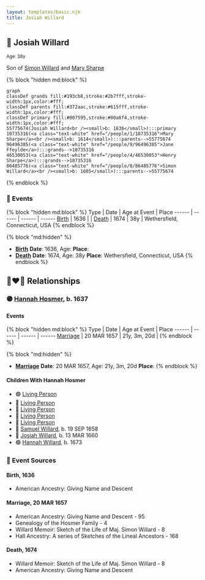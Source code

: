 ```yaml
---
layout: templates/basic.njk
title: Josiah Willard
---
```

## 🔵 Josiah Willard
<small>Age: 38y</small>

Son of [Simon Willard](/people/8/86485776) and [Mary Sharpe](/people/1/10735316)

{% block "hidden md:block" %}
```mermaid
graph
classDef grands fill:#193cb8,stroke:#2b7fff,stroke-width:1px,color:#fff;
classDef parents fill:#372aac,stroke:#615fff,stroke-width:1px,color:#fff;
classDef primary fill:#007595,stroke:#00a6f4,stroke-width:1px,color:#fff;
55775674(Josiah Willard<br /><small>b: 1636</small>):::primary
10735316(<a class="text-white" href="/people/1/10735316">Mary Sharpe</a><br /><small>b: 1614</small>):::parents-->55775674
96496385(<a class="text-white" href="/people/9/96496385">Jane Ffeylde</a>):::grands-->10735316
46530053(<a class="text-white" href="/people/4/46530053">Henry Sharpe</a>):::grands-->10735316
86485776(<a class="text-white" href="/people/8/86485776">Simon Willard</a><br /><small>b: 1605</small>):::parents-->55775674
```
{% endblock %}

### 📆 Events

{% block "hidden md:block" %}
Type | Date | Age at Event | Place
------ | ------ | ------ | ------
[Birth](#event-event-2) | 1636 |  |
[Death](#event-event-3) | 1674 | 38y | Wethersfield, Connecticut, USA
{% endblock %}

{% block "md:hidden" %}
- **[Birth](#event-event-2)**
**Date**: 1636, Age:
**Place**:
- **[Death](#event-event-3)**
**Date**: 1674, Age: 38y
**Place**: Wethersfield, Connecticut, USA
{% endblock %}

## 👩‍❤️‍👨 Relationships

### 🟣 [Hannah Hosmer](/people/7/74814464), b. 1637

#### Events

{% block "hidden md:block" %}
Type | Date | Age at Event | Place
------ | ------ | ------ | ------
[Marriage](#event-family-0-event-0) | 20 MAR 1657 | 21y, 3m, 20d |
{% endblock %}

{% block "md:hidden" %}
- **[Marriage](#event-family-0-event-0)**
**Date**: 20 MAR 1657, Age: 21y, 3m, 20d
**Place**:
{% endblock %}

#### Children With Hannah Hosmer
* 🟣 [Living Person](/people/2/27216875)
* 🔵 [Living Person](/people/2/25833079)
* 🔵 [Living Person](/people/6/61327134)
* 🔵 [Living Person](/people/9/99257872)
* 🔵 [Living Person](/people/4/49277572)
* 🔵 [Samuel Willard](/people/5/55389376), b. 19 SEP 1658
* 🔵 [Josiah Willard](/people/3/32045392), b. 13 MAR 1660
* 🟣 [Hannah Willard](/people/8/87282882), b. 1673
### 📰 Event Sources

#### <a id="event-event-2"></a> Birth, 1636
* American Ancestry: Giving Name and Descent

#### <a id="event-family-0-event-0"></a> Marriage, 20 MAR 1657
* American Ancestry: Giving Name and Descent  - 95
* Genealogy of the Hosmer Family  - 4
* Willard Memoir: Sketch of the Life of Maj. Simon Willard  - 8
* Hall Ancestry: A series of Sketches of the Lineal Ancestors  - 168
#### <a id="event-event-3"></a> Death, 1674
* Willard Memoir: Sketch of the Life of Maj. Simon Willard  - 8
* American Ancestry: Giving Name and Descent
